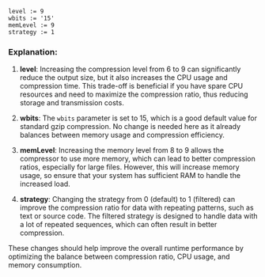 ```plaintext
level := 9
wbits := '15'
memLevel := 9
strategy := 1
```

### Explanation:
1. **level**: Increasing the compression level from 6 to 9 can significantly reduce the output size, but it also increases the CPU usage and compression time. This trade-off is beneficial if you have spare CPU resources and need to maximize the compression ratio, thus reducing storage and transmission costs.

2. **wbits**: The `wbits` parameter is set to 15, which is a good default value for standard gzip compression. No change is needed here as it already balances between memory usage and compression efficiency.

3. **memLevel**: Increasing the memory level from 8 to 9 allows the compressor to use more memory, which can lead to better compression ratios, especially for large files. However, this will increase memory usage, so ensure that your system has sufficient RAM to handle the increased load.

4. **strategy**: Changing the strategy from 0 (default) to 1 (filtered) can improve the compression ratio for data with repeating patterns, such as text or source code. The filtered strategy is designed to handle data with a lot of repeated sequences, which can often result in better compression.

These changes should help improve the overall runtime performance by optimizing the balance between compression ratio, CPU usage, and memory consumption.